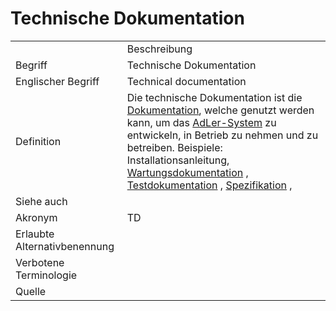 # Technische Dokumentation


<link-summary rel="summary"/>
<card-summary rel="summary"/>
<web-summary rel="summary"/>


<table>
    <tr>
        <td></td>
        <td>Beschreibung</td>
    </tr>
    <tr>
        <td>Begriff</td>
        <td>Technische Dokumentation</td>
    </tr>
    <tr>
        <td>Englischer Begriff</td>
        <td>Technical documentation</td>
    </tr>
    <tr>
        <td>Definition</td>
        <td id="summary" >
            Die technische Dokumentation ist die <a href="Dokumentation-GE.md">Dokumentation</a>,
            welche genutzt werden kann, um das <a href="AdLer-System.md">AdLer-System</a> zu entwickeln, 
            in Betrieb zu nehmen und zu betreiben. 
            Beispiele: 
            Installationsanleitung, 
            <a href="Wartungsdokumentation-GE.md">Wartungsdokumentation</a> , 
            <a href="Testdokumentation-GE.md">Testdokumentation</a> , 
            <a href="Spezifikation-GE.md">Spezifikation</a> , 
        </td>
    </tr>  
    <tr>
        <td>Siehe auch</td>
        <td></td>
    </tr>
    <tr>
        <td>Akronym</td>
        <td>TD</td>
    </tr>
   <tr>
        <td>Erlaubte Alternativbenennung</td>
        <td></td>
    </tr>
   <tr>
        <td>Verbotene Terminologie</td>
        <td></td>
    </tr>
   <tr>
        <td>Quelle</td>
        <td></td>
    </tr>
</table>
